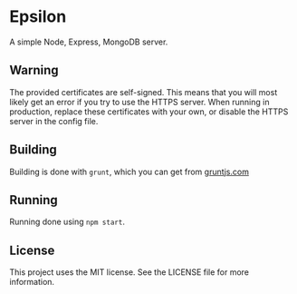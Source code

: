 # Epsilon

A simple Node, Express, MongoDB server.

## Warning

The provided certificates are self-signed. This means that you will most likely
get an error if you try to use the HTTPS server. When running in production,
replace these certificates with your own, or disable the HTTPS server in the
config file.

## Building

Building is done with `grunt`, which you can get from [gruntjs.com](http://gruntjs.com/)

## Running

Running done using `npm start`.

## License

This project uses the MIT license. See the LICENSE file for more information.
